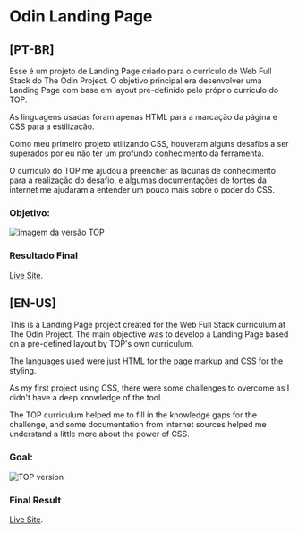 # Odin Landing Page

## [PT-BR]

Esse é um projeto de Landing Page criado para o currículo de Web Full Stack do The Odin Project.
O objetivo principal era desenvolver uma Landing Page com base em layout pré-definido pelo próprio currículo do TOP.

As linguagens usadas foram apenas HTML para a marcação da página e CSS para a estilização. 

Como meu primeiro projeto utilizando CSS, houveram alguns desafios a ser superados por eu não ter um profundo conhecimento da ferramenta. 

O currículo do TOP me ajudou a preencher as lacunas de conhecimento para a realização do desafio, e algumas documentações de fontes da internet me ajudaram a entender um pouco mais sobre o poder do CSS.

### Objetivo: 

![imagem da versão TOP](https://cdn.statically.io/gh/TheOdinProject/curriculum/81a5d553f4073e593d23a6ab00d50eef8620796d/foundations/html_css/project/imgs/01.png)

### Resultado Final

[Live Site](https://igorcunha10.github.io/Landing-Page/).

## [EN-US]
This is a Landing Page project created for the Web Full Stack curriculum at The Odin Project.
The main objective was to develop a Landing Page based on a pre-defined layout by TOP's own curriculum.

The languages ​​used were just HTML for the page markup and CSS for the styling.

As my first project using CSS, there were some challenges to overcome as I didn't have a deep knowledge of the tool.

The TOP curriculum helped me to fill in the knowledge gaps for the challenge, and some documentation from internet sources helped me understand a little more about the power of CSS.

### Goal:

![TOP version](https://cdn.statically.io/gh/TheOdinProject/curriculum/81a5d553f4073e593d23a6ab00d50eef8620796d/foundations/html_css/project/imgs/01.png)

### Final Result

[Live Site](https://igorcunha10.github.io/Landing-Page/).
